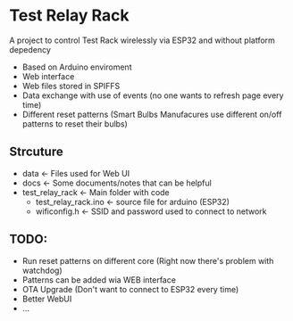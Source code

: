 # Test Relay Rack

A project to control Test Rack wirelessly via ESP32 and without platform depedency

- Based on Arduino enviroment
- Web interface
- Web files stored in SPIFFS
- Data exchange with use of events (no one wants to refresh page every time)
- Different reset patterns (Smart Bulbs Manufacures use different on/off patterns to reset their bulbs)

## Strcuture
- data  <- Files used for Web UI
- docs  <- Some documents/notes that can be helpful
- test_relay_rack   <- Main folder with code
    - test_relay_rack.ino   <- source file for arduino (ESP32)
    - wificonfig.h          <- SSID and password used to connect to network

## TODO:
- Run reset patterns on different core (Right now there's problem with watchdog)
- Patterns can be added wia WEB interface
- OTA Upgrade (Don't want to connect to ESP32 every time)
- Better WebUI
- ...

